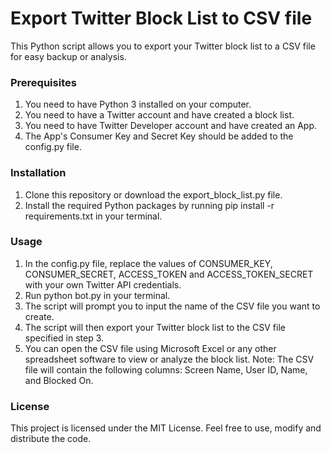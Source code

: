 # Export Twitter Block List to CSV file

This Python script allows you to export your Twitter block list to a CSV file for easy backup or analysis.

### Prerequisites

1. You need to have Python 3 installed on your computer.
2. You need to have a Twitter account and have created a block list.
3. You need to have Twitter Developer account and have created an App.
4. The App's Consumer Key and Secret Key should be added to the config.py file.

### Installation
1. Clone this repository or download the export_block_list.py file.
2. Install the required Python packages by running pip install -r requirements.txt in your terminal.

### Usage
1. In the config.py file, replace the values of CONSUMER_KEY, CONSUMER_SECRET, ACCESS_TOKEN and ACCESS_TOKEN_SECRET with your own Twitter API credentials.
2. Run python bot.py in your terminal.
3. The script will prompt you to input the name of the CSV file you want to create.
4. The script will then export your Twitter block list to the CSV file specified in step 3.
5. You can open the CSV file using Microsoft Excel or any other spreadsheet software to view or analyze the block list.
Note: The CSV file will contain the following columns: Screen Name, User ID, Name, and Blocked On.

### License
This project is licensed under the MIT License. Feel free to use, modify and distribute the code.
